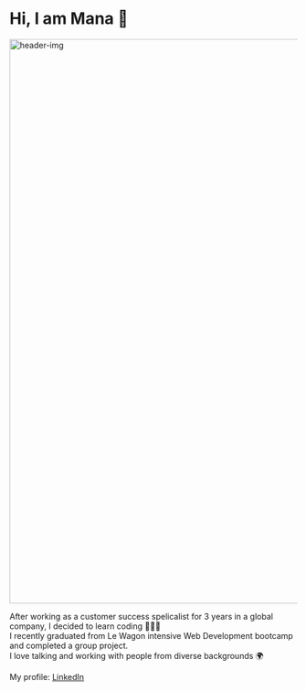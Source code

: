# Hi, I am Mana 🌼

<img width="988" alt="header-img" src="https://github.com/mnsom/mnsom/assets/130806211/b1b0de8e-a7d6-4059-8f40-f54109f1156d">

After working as a customer success spelicalist for 3 years in a global company, I decided to learn coding 👩🏻‍💻 <br>
I recently graduated from Le Wagon intensive Web Development bootcamp and completed a group project. <br>
I love talking and working with people from diverse backgrounds 🌍

My profile: <a href="https://www.linkedin.com/in/mana-misawa/">LinkedIn</a>
